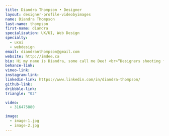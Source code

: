 ```yaml
---
title: Diandra Thompson • Designer
layout: designer-profile-videobyimages
name: Diandra Thompson
last-name: thompson
first-name: diandra
specialization: UX/UI, Web Design
specialty:
  - uxui
  - webdesign
email: diandranthompson@gmail.com
website: http://imdee.ca
bio: Hi my name is Diandra, some call me Dee! <br>“Designers shooting for usable is like a chef shooting for edible.” - Aarron Walter
behance-link:
vimeo-link:
instagram-link:
linkedin-link: https://www.linkedin.com/in/diandra-thompson/
github-link:
dribbble-link:
triangle: "02"

video:
  - 316475880

image:
  - image-1.jpg
  - image-2.jpg
---
```

